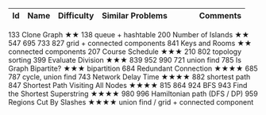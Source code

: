
Id	| Name |	Difficulty |	Similar Problems	| | | | 						Comments
--- | --- | --- | --- | ---| --- | --- | ---
133	Clone Graph	★★	138							queue + hashtable
200	Number of Islands	★★	547	695	733	827				grid + connected components
841	Keys and Rooms	★★								connected components
207	Course Schedule	★★★	210	802						topology sorting
399	Evaluate Division	★★★	839	952	990	721				union find
785	Is Graph Bipartite?	★★★								bipartition
684	Redundant Connection	★★★★	685	787						cycle, union find
743	Network Delay Time	★★★★	882							shortest path
847	Shortest Path Visiting All Nodes	★★★★	815	864	924					BFS
943	Find the Shortest Superstring	★★★★	980	996						Hamiltonian path (DFS / DP)
959	Regions Cut By Slashes	★★★★								union find / grid + connected component
